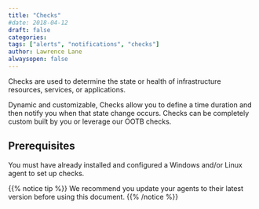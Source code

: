 ```yaml
---
title: "Checks"
#date: 2018-04-12
draft: false
categories:
tags: ["alerts", "notifications", "checks"]
author: Lawrence Lane
alwaysopen: false
---
```


Checks are used to determine the state or health of infrastructure resources, services, or applications.

Dynamic and customizable, Checks allow you to define a time duration and then notify you when that state change occurs. Checks can be completely custom built by you or leverage our OOTB checks.

## Prerequisites
You must have already installed and configured a Windows and/or Linux agent to set up checks.

{{% notice tip %}}
We recommend you update your agents to their latest version before using this document.
{{% /notice %}}
